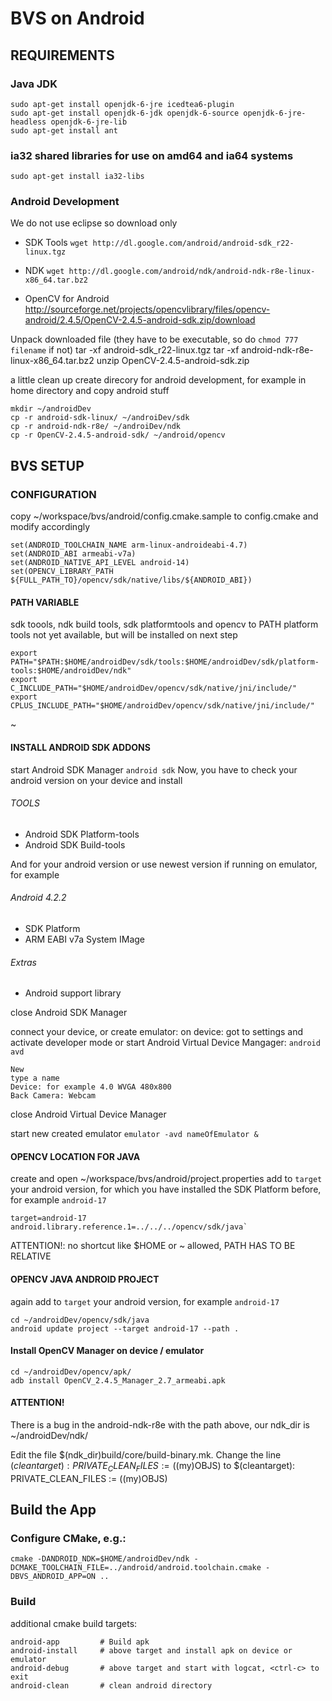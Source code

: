 # BVS on Android


## REQUIREMENTS

### Java JDK

	sudo apt-get install openjdk-6-jre icedtea6-plugin
	sudo apt-get install openjdk-6-jdk openjdk-6-source openjdk-6-jre-headless openjdk-6-jre-lib
	sudo apt-get install ant


### ia32 shared libraries for use on amd64 and ia64 systems
	sudo apt-get install ia32-libs

### Android Development 
We do not use eclipse so download only

* SDK Tools `wget http://dl.google.com/android/android-sdk_r22-linux.tgz`

* NDK `wget http://dl.google.com/android/ndk/android-ndk-r8e-linux-x86_64.tar.bz2`

* OpenCV for Android http://sourceforge.net/projects/opencvlibrary/files/opencv-android/2.4.5/OpenCV-2.4.5-android-sdk.zip/download

Unpack downloaded file (they have to be executable, so do `chmod 777 filename` if not)
	tar -xf android-sdk_r22-linux.tgz
	tar -xf android-ndk-r8e-linux-x86_64.tar.bz2
	unzip OpenCV-2.4.5-android-sdk.zip

a little clean up
create direcory for android development, for example in home directory and copy android stuff

	mkdir ~/androidDev
	cp -r android-sdk-linux/ ~/androiDev/sdk
	cp -r android-ndk-r8e/ ~/androiDev/ndk
	cp -r OpenCV-2.4.5-android-sdk/ ~/android/opencv


## BVS SETUP
### CONFIGURATION
copy ~/workspace/bvs/android/config.cmake.sample to config.cmake and modify accordingly

	set(ANDROID_TOOLCHAIN_NAME arm-linux-androideabi-4.7)
	set(ANDROID_ABI armeabi-v7a)
	set(ANDROID_NATIVE_API_LEVEL android-14)
	set(OPENCV_LIBRARY_PATH ${FULL_PATH_TO}/opencv/sdk/native/libs/${ANDROID_ABI})


#### PATH VARIABLE 

sdk toools, ndk build tools, sdk platformtools and opencv to PATH 
platform tools not yet available, but will be installed on next step

	export PATH="$PATH:$HOME/androidDev/sdk/tools:$HOME/androidDev/sdk/platform-tools:$HOME/androidDev/ndk"
	export C_INCLUDE_PATH="$HOME/androidDev/opencv/sdk/native/jni/include/"
	export CPLUS_INCLUDE_PATH="$HOME/androidDev/opencv/sdk/native/jni/include/"
~                               

#### INSTALL ANDROID SDK ADDONS

start Android SDK Manager `android sdk`
Now, you have to check your android version on your device and install

###### TOOLS
* Android SDK Platform-tools
* Android SDK Build-tools

And for your android version or use newest version if running on emulator,
for example

###### Android 4.2.2
* SDK Platform
* ARM EABI v7a System IMage

###### Extras
* Android support library

close Android SDK Manager

connect your device, or create emulator:
on device: got to settings and activate developer mode
or
start Android Virtual Device Mangager: `android avd`
	
	New
	type a name
	Device: for example 4.0 WVGA 480x800
	Back Camera: Webcam 

close Android Virtual Device Manager

start new created emulator `emulator -avd nameOfEmulator &`

#### OPENCV LOCATION FOR JAVA

create and open ~/workspace/bvs/android/project.properties
add to `target` your android version, for which you have installed the SDK Platform before, for example `android-17`

	target=android-17
	android.library.reference.1=../../../opencv/sdk/java`
	
ATTENTION!: no shortcut like $HOME or ~  allowed, PATH HAS TO BE RELATIVE


#### OPENCV JAVA ANDROID PROJECT

again add to `target` your android version, for example `android-17`

	cd ~/androidDev/opencv/sdk/java
	android	update project --target android-17 --path .

#### Install OpenCV Manager on device / emulator

	cd ~/androidDev/opencv/apk/
	adb install OpenCV_2.4.5_Manager_2.7_armeabi.apk

#### ATTENTION!
There is a bug in the android-ndk-r8e 
with the path above, our ndk_dir is ~/androidDev/ndk/

Edit the file $(ndk_dir)build/core/build-binary.mk. Change the line
$(cleantarget): PRIVATE_CLEAN_FILES := ($(my)OBJS)
to
$(cleantarget): PRIVATE_CLEAN_FILES := $($(my)OBJS)

## Build the App

### Configure CMake, e.g.:
	
	cmake -DANDROID_NDK=$HOME/androidDev/ndk -DCMAKE_TOOLCHAIN_FILE=../android/android.toolchain.cmake -DBVS_ANDROID_APP=ON ..


### Build  
additional cmake build targets:

	android-app         # Build apk
	android-install	    # above target and install apk on device or emulator 
	android-debug       # above target and start with logcat, <ctrl-c> to exit
	android-clean       # clean android directory
